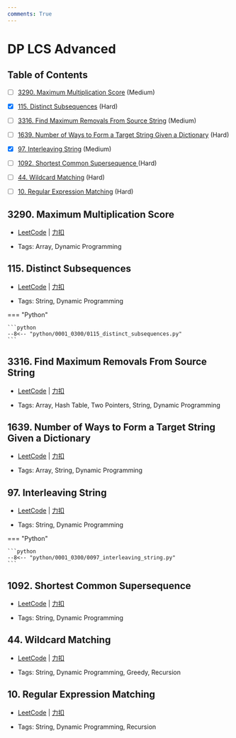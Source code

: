 ```yaml
---
comments: True
---
```


# DP LCS Advanced

## Table of Contents

- [ ] [3290. Maximum Multiplication Score](#3290-maximum-multiplication-score) (Medium)
- [x] [115. Distinct Subsequences](#115-distinct-subsequences) (Hard)
- [ ] [3316. Find Maximum Removals From Source String](#3316-find-maximum-removals-from-source-string) (Medium)
- [ ] [1639. Number of Ways to Form a Target String Given a Dictionary](#1639-number-of-ways-to-form-a-target-string-given-a-dictionary) (Hard)
- [x] [97. Interleaving String](#97-interleaving-string) (Medium)
- [ ] [1092. Shortest Common Supersequence ](#1092-shortest-common-supersequence) (Hard)
- [ ] [44. Wildcard Matching](#44-wildcard-matching) (Hard)
- [ ] [10. Regular Expression Matching](#10-regular-expression-matching) (Hard)


## 3290. Maximum Multiplication Score

-    [LeetCode](https://leetcode.com/problems/maximum-multiplication-score/) | [力扣](https://leetcode.cn/problems/maximum-multiplication-score/)

-   Tags: Array, Dynamic Programming



## 115. Distinct Subsequences

-    [LeetCode](https://leetcode.com/problems/distinct-subsequences/) | [力扣](https://leetcode.cn/problems/distinct-subsequences/)

-   Tags: String, Dynamic Programming

=== "Python"

    ```python
    --8<-- "python/0001_0300/0115_distinct_subsequences.py"
    ```



## 3316. Find Maximum Removals From Source String

-    [LeetCode](https://leetcode.com/problems/find-maximum-removals-from-source-string/) | [力扣](https://leetcode.cn/problems/find-maximum-removals-from-source-string/)

-   Tags: Array, Hash Table, Two Pointers, String, Dynamic Programming



## 1639. Number of Ways to Form a Target String Given a Dictionary

-    [LeetCode](https://leetcode.com/problems/number-of-ways-to-form-a-target-string-given-a-dictionary/) | [力扣](https://leetcode.cn/problems/number-of-ways-to-form-a-target-string-given-a-dictionary/)

-   Tags: Array, String, Dynamic Programming



## 97. Interleaving String

-    [LeetCode](https://leetcode.com/problems/interleaving-string/) | [力扣](https://leetcode.cn/problems/interleaving-string/)

-   Tags: String, Dynamic Programming

=== "Python"

    ```python
    --8<-- "python/0001_0300/0097_interleaving_string.py"
    ```



## 1092. Shortest Common Supersequence 

-    [LeetCode](https://leetcode.com/problems/shortest-common-supersequence/) | [力扣](https://leetcode.cn/problems/shortest-common-supersequence/)

-   Tags: String, Dynamic Programming



## 44. Wildcard Matching

-    [LeetCode](https://leetcode.com/problems/wildcard-matching/) | [力扣](https://leetcode.cn/problems/wildcard-matching/)

-   Tags: String, Dynamic Programming, Greedy, Recursion



## 10. Regular Expression Matching

-    [LeetCode](https://leetcode.com/problems/regular-expression-matching/) | [力扣](https://leetcode.cn/problems/regular-expression-matching/)

-   Tags: String, Dynamic Programming, Recursion



